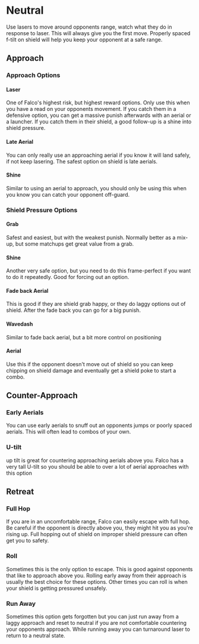 # Neutral
Use lasers to move around opponents range, watch what they do in response to laser.  This will always give you the first move. Properly spaced f-tilt on shield will help you keep your opponent at a safe range.
## Approach
### Approach Options
#### Laser
One of Falco's highest risk, but highest reward options.  Only use this when you have a read on your opponents movement.  If you catch them in a defensive option, you can get a massive punish afterwards with an aerial or a launcher. If you catch them in their shield, a good follow-up is a shine into shield pressure.
#### Late Aerial
You can only really use an approaching aerial if you know it will land safely, if not keep lasering. The safest option on shield is late aerials.
#### Shine
Similar to using an aerial to approach, you should only be using this when you know you can catch your opponent off-guard. 
### Shield Pressure Options
#### Grab
Safest and easiest, but with the weakest punish.  Normally better as a mix-up, but some matchups get great value from a grab.
#### Shine
Another very safe option, but you need to do this frame-perfect if you want to do it repeatedly.  Good for forcing out an option.
#### Fade back Aerial
This is good if they are shield grab happy, or they do laggy options out of shield.  After the fade back you can go for a big punish.
#### Wavedash
Similar to fade back aerial, but a bit more control on positioning
#### Aerial
Use this if the opponent doesn't move out of shield so you can keep chipping on shield damage and eventually get a shield poke to start a combo.
## Counter-Approach
### Early Aerials
You can use early aerials to snuff out an opponents jumps or poorly spaced aerials.  This will often lead to combos of your own.
### U-tilt
up tilt is great for countering approaching aerials above you.  Falco has a very tall U-tilt so you should be able to over a lot of aerial approaches with this option
## Retreat
### Full Hop
If you are in an uncomfortable range, Falco can easily escape with full hop.  Be careful if the opponent is directly above you, they might hit you as you're rising up. Full hopping out of shield on improper shield pressure can often get you to safety.
### Roll
Sometimes this is the only option to escape.  This is good against opponents that like to approach above you.  Rolling early away from their approach is usually the best choice for these options.  Other times you can roll is when your shield is getting pressured unsafely.
### Run Away
Sometimes this option gets forgotten but you can just run away from a laggy approach and reset to neutral if you are not comfortable countering your opponents approach. While running away you can turnaround laser to return to a neutral state.